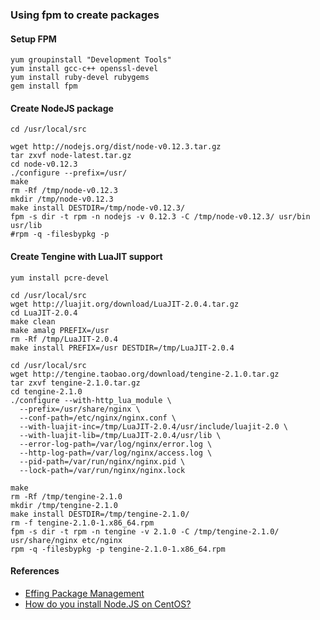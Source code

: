 
### Using fpm to create packages

#### Setup FPM
```
yum groupinstall "Development Tools"
yum install gcc-c++ openssl-devel
yum install ruby-devel rubygems
gem install fpm
```

#### Create NodeJS package
```
cd /usr/local/src

wget http://nodejs.org/dist/node-v0.12.3.tar.gz
tar zxvf node-latest.tar.gz
cd node-v0.12.3
./configure --prefix=/usr/
make 
rm -Rf /tmp/node-v0.12.3
mkdir /tmp/node-v0.12.3
make install DESTDIR=/tmp/node-v0.12.3/
fpm -s dir -t rpm -n nodejs -v 0.12.3 -C /tmp/node-v0.12.3/ usr/bin usr/lib
#rpm -q -filesbypkg -p 
```

#### Create Tengine with LuaJIT support
```
yum install pcre-devel

cd /usr/local/src
wget http://luajit.org/download/LuaJIT-2.0.4.tar.gz
cd LuaJIT-2.0.4
make clean
make amalg PREFIX=/usr
rm -Rf /tmp/LuaJIT-2.0.4
make install PREFIX=/usr DESTDIR=/tmp/LuaJIT-2.0.4

cd /usr/local/src
wget http://tengine.taobao.org/download/tengine-2.1.0.tar.gz
tar zxvf tengine-2.1.0.tar.gz
cd tengine-2.1.0
./configure --with-http_lua_module \
  --prefix=/usr/share/nginx \
  --conf-path=/etc/nginx/nginx.conf \
  --with-luajit-inc=/tmp/LuaJIT-2.0.4/usr/include/luajit-2.0 \
  --with-luajit-lib=/tmp/LuaJIT-2.0.4/usr/lib \
  --error-log-path=/var/log/nginx/error.log \
  --http-log-path=/var/log/nginx/access.log \
  --pid-path=/var/run/nginx/nginx.pid \
  --lock-path=/var/run/nginx/nginx.lock
  
make
rm -Rf /tmp/tengine-2.1.0
mkdir /tmp/tengine-2.1.0
make install DESTDIR=/tmp/tengine-2.1.0/
rm -f tengine-2.1.0-1.x86_64.rpm
fpm -s dir -t rpm -n tengine -v 2.1.0 -C /tmp/tengine-2.1.0/ usr/share/nginx etc/nginx
rpm -q -filesbypkg -p tengine-2.1.0-1.x86_64.rpm
```


#### References
- [Effing Package Management](https://github.com/jordansissel/fpm)
- [How do you install Node.JS on CentOS?](http://serverfault.com/questions/299288/how-do-you-install-node-js-on-centos)
